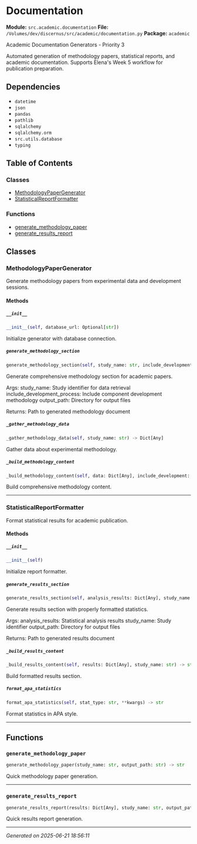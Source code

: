 # Documentation

**Module:** `src.academic.documentation`
**File:** `/Volumes/dev/discernus/src/academic/documentation.py`
**Package:** `academic`

Academic Documentation Generators - Priority 3

Automated generation of methodology papers, statistical reports, and academic documentation.
Supports Elena's Week 5 workflow for publication preparation.

## Dependencies

- `datetime`
- `json`
- `pandas`
- `pathlib`
- `sqlalchemy`
- `sqlalchemy.orm`
- `src.utils.database`
- `typing`

## Table of Contents

### Classes
- [MethodologyPaperGenerator](#methodologypapergenerator)
- [StatisticalReportFormatter](#statisticalreportformatter)

### Functions
- [generate_methodology_paper](#generate-methodology-paper)
- [generate_results_report](#generate-results-report)

## Classes

### MethodologyPaperGenerator

Generate methodology papers from experimental data and development sessions.

#### Methods

##### `__init__`
```python
__init__(self, database_url: Optional[str])
```

Initialize generator with database connection.

##### `generate_methodology_section`
```python
generate_methodology_section(self, study_name: str, include_development_process: bool, output_path: str) -> str
```

Generate comprehensive methodology section for academic papers.

Args:
    study_name: Study identifier for data retrieval
    include_development_process: Include component development methodology
    output_path: Directory for output files
    
Returns:
    Path to generated methodology document

##### `_gather_methodology_data`
```python
_gather_methodology_data(self, study_name: str) -> Dict[Any]
```

Gather data about experimental methodology.

##### `_build_methodology_content`
```python
_build_methodology_content(self, data: Dict[Any], include_development: bool) -> str
```

Build comprehensive methodology content.

---

### StatisticalReportFormatter

Format statistical results for academic publication.

#### Methods

##### `__init__`
```python
__init__(self)
```

Initialize report formatter.

##### `generate_results_section`
```python
generate_results_section(self, analysis_results: Dict[Any], study_name: str, output_path: str) -> str
```

Generate results section with properly formatted statistics.

Args:
    analysis_results: Statistical analysis results
    study_name: Study identifier
    output_path: Directory for output files
    
Returns:
    Path to generated results document

##### `_build_results_content`
```python
_build_results_content(self, results: Dict[Any], study_name: str) -> str
```

Build formatted results section.

##### `format_apa_statistics`
```python
format_apa_statistics(self, stat_type: str, **kwargs) -> str
```

Format statistics in APA style.

---

## Functions

### `generate_methodology_paper`
```python
generate_methodology_paper(study_name: str, output_path: str) -> str
```

Quick methodology paper generation.

---

### `generate_results_report`
```python
generate_results_report(results: Dict[Any], study_name: str, output_path: str) -> str
```

Quick results report generation.

---

*Generated on 2025-06-21 18:56:11*